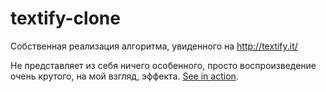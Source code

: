 textify-clone
=============
Собственная реализация алгоритма, увиденного на http://textify.it/

Не представляет из себя ничего особенного, просто воспроизведение очень крутого, на мой взгляд, эффекта.
[See in action](http://test.ariser.ru/tfc/).